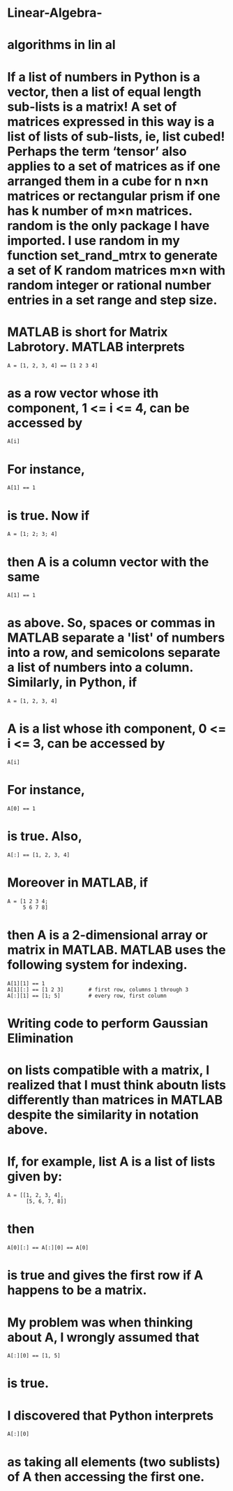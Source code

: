 # Linear-Algebra-
# algorithms in lin al
#
# If a list of numbers in Python is a vector, then a list of equal length sub-lists is a matrix! A set of matrices expressed in this way is a list of lists of sub-lists, ie, list cubed! Perhaps the term ‘tensor’ also applies to a set of matrices as if one arranged them in a cube for n n×n matrices or rectangular prism if one has k number of m×n matrices. random is the only package I have imported. I use random in my function set_rand_mtrx to generate a set of K random matrices m×n with random integer or rational number entries in a set range and step size.
#
# MATLAB is short for Matrix Labrotory. MATLAB interprets 
    A = [1, 2, 3, 4] == [1 2 3 4]
# as a row vector whose ith component, 1 <= i <= 4, can be accessed by
    A[i]
# For instance, 
    A[1] == 1
# is true. Now if 
    A = [1; 2; 3; 4]
# then A is a column vector with the same 
    A[1] == 1
# as above. So, spaces or commas in MATLAB separate a 'list' of numbers into a row, and semicolons separate a list of numbers into a column. Similarly, in Python, if 
    A = [1, 2, 3, 4]
# A is a list whose ith component, 0 <= i <= 3, can be accessed by
    A[i]
# For instance, 
    A[0] == 1
# is true. Also, 
    A[:] == [1, 2, 3, 4]
# Moreover in MATLAB, if 
    A = [1 2 3 4;
         5 6 7 8]
# then A is a 2-dimensional array or matrix in MATLAB. MATLAB uses the following system for indexing.
    A[1][1] == 1
    A[1][:] == [1 2 3]        # first row, columns 1 through 3
    A[:][1] == [1; 5]         # every row, first column
#
#
#
# Writing code to perform Gaussian Elimination 
# on lists compatible with a matrix, I realized that I must think aboutn lists differently than matrices in MATLAB despite the similarity in notation above.
# If, for example, list A is a list of lists given by:
    A = [[1, 2, 3, 4], 
          [5, 6, 7, 8]]
# then
    A[0][:] == A[:][0] == A[0]
# is true and gives the first row if A happens to be a matrix.
# My problem was when thinking about A, I wrongly assumed that
    A[:][0] == [1, 5]
# is true.
# I discovered that Python interprets 
    A[:][0]
# as taking all elements (two sublists) of A then accessing the first one.
